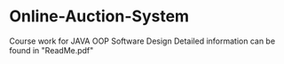 # Online-Auction-System
Course work for JAVA OOP Software Design
Detailed information can be found in "ReadMe.pdf"
